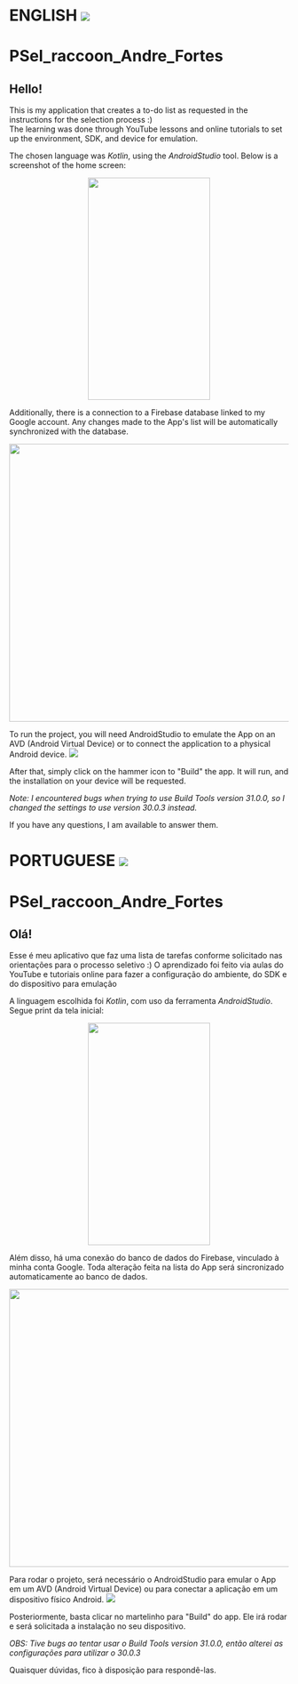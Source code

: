 # ENGLISH ![](https://twemoji.maxcdn.com/v/13.0.1/72x72/1f1fa-1f1f8.png) 
# PSel_raccoon_Andre_Fortes

## Hello! 

This is my application that creates a to-do list as requested in the instructions for the selection process :)  
The learning was done through YouTube lessons and online tutorials to set up the environment, SDK, and device for emulation.

The chosen language was _Kotlin_, using the _AndroidStudio_ tool. Below is a screenshot of the home screen:
<p align="center">
<img src="https://i.imgur.com/MfXj4xp.jpg" width="220" height="400">
  </p>

Additionally, there is a connection to a Firebase database linked to my Google account. Any changes made to the App's list will be automatically synchronized with the database.

<center><img src="https://i.imgur.com/tLW91hG.png" width="1200" height="500">  </center>

To run the project, you will need AndroidStudio to emulate the App on an AVD (Android Virtual Device) or to connect the application to a physical Android device.
![](https://i.imgur.com/6UzM8pr.png)

After that, simply click on the hammer icon to "Build" the app. It will run, and the installation on your device will be requested.

*Note: I encountered bugs when trying to use Build Tools version 31.0.0, so I changed the settings to use version 30.0.3 instead.*

If you have any questions, I am available to answer them.

# PORTUGUESE ![](https://twemoji.maxcdn.com/v/13.0.1/72x72/1f1e7-1f1f7.png)
# PSel_raccoon_Andre_Fortes

## Olá! 

Esse é meu aplicativo que faz uma lista de tarefas conforme solicitado nas orientações para o processo seletivo :) 
O aprendizado foi feito via aulas do YouTube e tutoriais online para fazer a configuração do ambiente, do SDK e do dispositivo para emulação

A linguagem escolhida foi _Kotlin_, com uso da ferramenta _AndroidStudio_. Segue print da tela inicial:
<p align="center">
<img src="https://i.imgur.com/MfXj4xp.jpg" width="220" height="400">
  </p>


Além disso, há uma conexão do banco de dados do Firebase, vinculado à minha conta Google. Toda alteração feita na lista do App será sincronizado automaticamente ao banco de dados. 



<center><img src="https://i.imgur.com/tLW91hG.png" width="1200" height="500">  </center>

Para rodar o projeto, será necessário o AndroidStudio para emular o App em um AVD (Android Virtual Device) ou para conectar a aplicação em um dispositivo físico Android.
![](https://i.imgur.com/6UzM8pr.png)

Posteriormente, basta clicar no martelinho para "Build" do app. Ele irá rodar e será solicitada a instalação no seu dispositivo.

*OBS: Tive bugs ao tentar usar o Build Tools version 31.0.0, então alterei as configurações para utilizar o 30.0.3*

Quaisquer dúvidas, fico à disposição para respondê-las.

